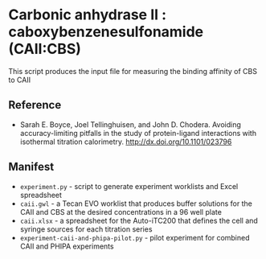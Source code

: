 # Carbonic anhydrase II : caboxybenzenesulfonamide (CAII:CBS)

This script produces the input file for measuring the binding affinity of CBS to CAII

## Reference

* Sarah E. Boyce, Joel Tellinghuisen, and John D. Chodera.
  Avoiding accuracy-limiting pitfalls in the study of protein-ligand interactions with isothermal titration calorimetry.
  http://dx.doi.org/10.1101/023796

## Manifest

* `experiment.py` - script to generate experiment worklists and Excel spreadsheet
* `caii.gwl` - a Tecan EVO worklist that produces buffer solutions for the CAII and CBS at the desired concentrations in a 96 well plate
* `caii.xlsx` - a spreadsheet for the Auto-iTC200 that defines the cell and syringe sources for each titration series
* `experiment-caii-and-phipa-pilot.py` - pilot experiment for combined CAII and PHIPA experiments
